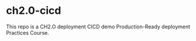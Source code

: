 # ch2.0-cicd
This repo is a CH2.O deployment CICD demo
Production-Ready deployment Practices Course.
